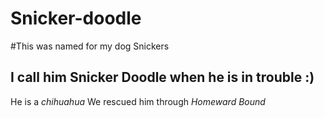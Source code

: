 # Snicker-doodle

#This was named for my dog Snickers

## I call him Snicker Doodle when he is in trouble  :)

He is a *chihuahua*
We rescued him through *Homeward Bound*


